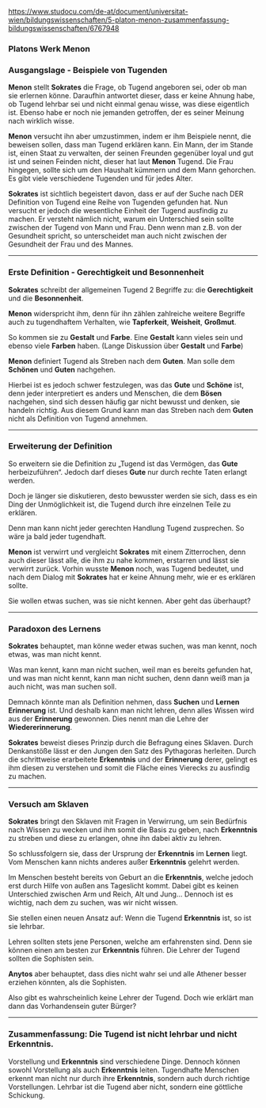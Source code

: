 
  https://www.studocu.com/de-at/document/universitat-wien/bildungswissenschaften/5-platon-menon-zusammenfassung-bildungswissenschaften/6767948
### Platons Werk Menon

### Ausgangslage - Beispiele von Tugenden
**Menon** stellt **Sokrates** die Frage, ob Tugend angeboren sei, oder ob man sie erlernen könne. Daraufhin antwortet dieser, dass er keine Ahnung habe, ob Tugend lehrbar sei und nicht einmal genau wisse, was diese eigentlich ist. Ebenso habe er noch nie jemanden getroffen, der es seiner Meinung nach wirklich wisse.

**Menon** versucht ihn aber umzustimmen, indem er ihm Beispiele nennt, die beweisen sollen, dass man Tugend erklären kann. Ein Mann, der im Stande ist, einen Staat zu verwalten, der seinen Freunden gegenüber loyal und gut ist und seinen Feinden nicht, dieser hat laut **Menon** Tugend. Die Frau hingegen, sollte sich um den Haushalt kümmern und dem Mann gehorchen. Es gibt viele verschiedene Tugenden und für jedes Alter.

**Sokrates** ist sichtlich begeistert davon, dass er auf der Suche nach DER Definition von Tugend eine Reihe von Tugenden gefunden hat. Nun versucht er jedoch die wesentliche Einheit der Tugend ausfindig zu machen. Er versteht nämlich nicht, warum ein Unterschied sein sollte zwischen der Tugend von Mann und Frau. Denn wenn man z.B. von der Gesundheit spricht, so unterscheidet man auch nicht zwischen der Gesundheit der Frau und des Mannes.

---
### Erste Definition - Gerechtigkeit und Besonnenheit
**Sokrates** schreibt der allgemeinen Tugend 2 Begriffe zu: die **Gerechtigkeit** und die **Besonnenheit**.

**Menon** widerspricht ihm, denn für ihn zählen zahlreiche weitere Begriffe auch zu tugendhaftem Verhalten, wie **Tapferkeit**, **Weisheit**, **Großmut**.

So kommen sie zu **Gestalt** und **Farbe**. Eine **Gestalt** kann vieles sein und ebenso viele **Farben** haben. (Lange Diskussion über **Gestalt** und **Farbe**)

**Menon** definiert Tugend als Streben nach dem **Guten**. Man solle dem **Schönen** und **Guten** nachgehen.

Hierbei ist es jedoch schwer festzulegen, was das **Gute** und **Schöne** ist, denn jeder interpretiert es anders und Menschen, die dem **Bösen** nachgehen, sind sich dessen häufig gar nicht bewusst und denken, sie handeln richtig. Aus diesem Grund kann man das Streben nach dem **Guten** nicht als Definition von Tugend annehmen.

---

### Erweiterung der Definition
So erweitern sie die Definition zu „Tugend ist das Vermögen, das **Gute** herbeizuführen“. Jedoch darf dieses **Gute** nur durch rechte Taten erlangt werden.

Doch je länger sie diskutieren, desto bewusster werden sie sich, dass es ein Ding der Unmöglichkeit ist, die Tugend durch ihre einzelnen Teile zu erklären.

Denn man kann nicht jeder gerechten Handlung Tugend zusprechen. So wäre ja bald jeder tugendhaft.

**Menon** ist verwirrt und vergleicht **Sokrates** mit einem Zitterrochen, denn auch dieser lässt alle, die ihm zu nahe kommen, erstarren und lässt sie verwirrt zurück. Vorhin wusste **Menon** noch, was Tugend bedeutet, und nach dem Dialog mit **Sokrates** hat er keine Ahnung mehr, wie er es erklären sollte.

Sie wollen etwas suchen, was sie nicht kennen. Aber geht das überhaupt?

---

### Paradoxon des Lernens

**Sokrates** behauptet, man könne weder etwas suchen, was man kennt, noch etwas, was man nicht kennt.

Was man kennt, kann man nicht suchen, weil man es bereits gefunden hat, und was man nicht kennt, kann man nicht suchen, denn dann weiß man ja auch nicht, was man suchen soll.

Demnach könnte man als Definition nehmen, dass **Suchen** und **Lernen** **Erinnerung** ist. Und deshalb kann man nicht lehren, denn alles Wissen wird aus der **Erinnerung** gewonnen. Dies nennt man die Lehre der **Wiedererinnerung**.

**Sokrates** beweist dieses Prinzip durch die Befragung eines Sklaven. Durch Denkanstöße lässt er den Jungen den Satz des Pythagoras herleiten. Durch die schrittweise erarbeitete **Erkenntnis** und der **Erinnerung** derer, gelingt es ihm diesen zu verstehen und somit die Fläche eines Vierecks zu ausfindig zu machen.

---

### Versuch am Sklaven

**Sokrates** bringt den Sklaven mit Fragen in Verwirrung, um sein Bedürfnis nach Wissen zu wecken und ihm somit die Basis zu geben, nach **Erkenntnis** zu streben und diese zu erlangen, ohne ihn dabei aktiv zu lehren.

So schlussfolgern sie, dass der Ursprung der **Erkenntnis** im **Lernen** liegt. Vom Menschen kann nichts anderes außer **Erkenntnis** gelehrt werden.

Im Menschen besteht bereits von Geburt an die **Erkenntnis**, welche jedoch erst durch Hilfe von außen ans Tageslicht kommt. Dabei gibt es keinen Unterschied zwischen Arm und Reich, Alt und Jung… Dennoch ist es wichtig, nach dem zu suchen, was wir nicht wissen.

Sie stellen einen neuen Ansatz auf: Wenn die Tugend **Erkenntnis** ist, so ist sie lehrbar.

Lehren sollten stets jene Personen, welche am erfahrensten sind. Denn sie können einen am besten zur **Erkenntnis** führen. Die Lehrer der Tugend sollten die Sophisten sein. 

**Anytos** aber behauptet, dass dies nicht wahr sei und alle Athener besser erziehen könnten, als die Sophisten.

Also gibt es wahrscheinlich keine Lehrer der Tugend. Doch wie erklärt man dann das Vorhandensein guter Bürger?

---

### **Zusammenfassung:** Die Tugend ist nicht lehrbar und nicht Erkenntnis.

Vorstellung und **Erkenntnis** sind verschiedene Dinge. Dennoch können sowohl Vorstellung als auch **Erkenntnis** leiten. Tugendhafte Menschen erkennt man nicht nur durch ihre **Erkenntnis**, sondern auch durch richtige Vorstellungen. Lehrbar ist die Tugend aber nicht, sondern eine göttliche Schickung.
